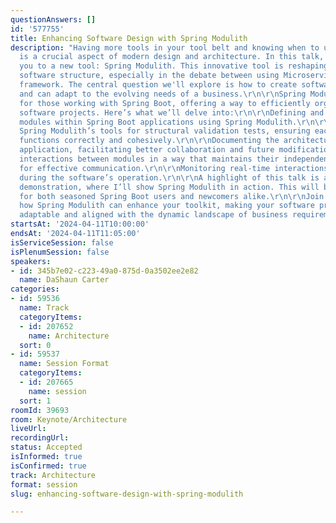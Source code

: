 ```yaml
---
questionAnswers: []
id: '577755'
title: Enhancing Software Design with Spring Modulith
description: "Having more tools in your tool belt and knowing when to use each one
  is a crucial aspect of modern design and architecture. In this talk, I want to introduce
  you to a new tool: Spring Modulith. This innovative tool is reshaping how we approach
  software structure, especially in the debate between using Microservices or a Monolithic
  framework. The central question we'll explore is how to create software that's flexible
  and can adapt to the evolving needs of a business.\r\n\r\nSpring Modulith is designed
  for those working with Spring Boot, offering a way to efficiently organize and evolve
  software projects. Here’s what we’ll delve into:\r\n\r\nDefining and managing logical
  modules within Spring Boot applications using Spring Modulith.\r\n\r\nUtilizing
  Spring Modulith’s tools for structural validation tests, ensuring each component
  functions correctly and cohesively.\r\n\r\nDocumenting the architecture of your
  application, facilitating better collaboration and future modifications.\r\n\r\nImplementing
  interactions between modules in a way that maintains their independence yet allows
  for effective communication.\r\n\r\nMonitoring real-time interactions between modules
  during the software’s operation.\r\n\r\nA highlight of this talk is a live coding
  demonstration, where I’ll show Spring Modulith in action. This will be insightful
  for both seasoned Spring Boot users and newcomers alike.\r\n\r\nJoin us to discover
  how Spring Modulith can enhance your toolkit, making your software projects more
  adaptable and aligned with the dynamic landscape of business requirements."
startsAt: '2024-04-11T10:00:00'
endsAt: '2024-04-11T11:05:00'
isServiceSession: false
isPlenumSession: false
speakers:
- id: 345b7e02-c223-49a0-875d-0a3502ee2e82
  name: DaShaun Carter
categories:
- id: 59536
  name: Track
  categoryItems:
  - id: 207652
    name: Architecture
  sort: 0
- id: 59537
  name: Session Format
  categoryItems:
  - id: 207665
    name: session
  sort: 1
roomId: 39693
room: Keynote/Architecture
liveUrl: 
recordingUrl: 
status: Accepted
isInformed: true
isConfirmed: true
track: Architecture
format: session
slug: enhancing-software-design-with-spring-modulith

---
```

